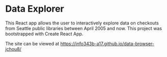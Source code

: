 # Data Explorer

This React app allows the user to interactively explore data on checkouts from Seattle public libraries between April 2005 and now. This project was bootstrapped with Create React App.

The site can be viewed at <https://info343b-a17.github.io/data-browser-jchou8/>
